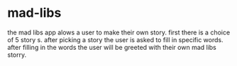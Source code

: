# mad-libs

the mad libs app alows a user to make their own story. first there is a choice of 5 story s. after picking a story the user is asked
to fill in specific words. after filling in the words the user will be greeted with their own mad libs storry.
